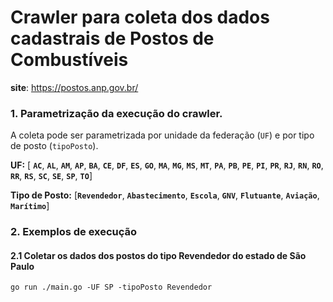 # Crawler para coleta dos dados cadastrais de Postos de Combustíveis

**site**: https://postos.anp.gov.br/

### 1. Parametrização da execução do crawler.
A coleta pode ser parametrizada por unidade da federação (`UF`) e por tipo de posto (`tipoPosto`).

**UF:** [ **`AC`**, **`AL`**, **`AM`**, **`AP`**, **`BA`**, **`CE`**, **`DF`**, **`ES`**, **`GO`**, **`MA`**, **`MG`**, **`MS`**, **`MT`**, **`PA`**, **`PB`**, **`PE`**, **`PI`**, **`PR`**, **`RJ`**, **`RN`**, **`RO`**, **`RR`**, **`RS`**,
**`SC`**, **`SE`**, **`SP`**, **`TO`**]

**Tipo de Posto:** [**`Revendedor`**, **`Abastecimento`**, **`Escola`**, **`GNV`**, **`Flutuante`**, **`Aviação`**, **`Marítimo`**]

### 2. Exemplos de execução

#### 2.1 Coletar os dados dos postos do tipo Revendedor do estado de São Paulo

`go run ./main.go -UF SP -tipoPosto Revendedor`